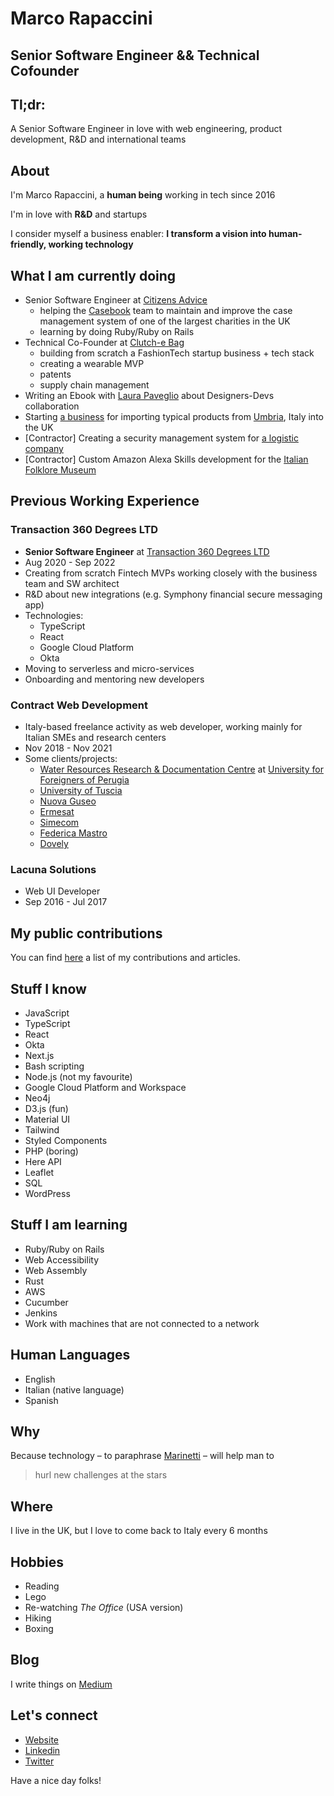 # Marco Rapaccini
## Senior Software Engineer && Technical Cofounder
## Tl;dr:
A Senior Software Engineer in love with web engineering, product development, R&D and international teams

## About
I'm Marco Rapaccini, a **human being** working in tech since 2016

I'm in love with **R&D** and startups

I consider myself a business enabler: **I transform a vision into human-friendly, working technology**

## What I am currently doing
* Senior Software Engineer at [Citizens Advice](https://citizensadvice.org.uk)
  * helping the [Casebook](https://wearecitizensadvice.org.uk/casebook-an-intro-to-whats-been-happening-and-why-4b33b3ea31e4)
team to maintain and improve the case management system of one of the largest charities in the UK
  * learning by doing Ruby/Ruby on Rails
* Technical Co-Founder at [Clutch-e Bag](https://www.clutchebag.com)
  * building from scratch a FashionTech startup business + tech stack
  * creating a wearable MVP
  * patents
  * supply chain management
* Writing an Ebook with [Laura Paveglio](https://readthefmanual.it/) about Designers-Devs collaboration
* Starting [a business](https://umbriagreenheart.co.uk/) for importing typical products from [Umbria](https://www.youtube.com/watch?v=4Do5DQ2R2Po), Italy
into the UK
* [Contractor] Creating a security management system for [a logistic company](https://www.lte-group.eu/en/Contact/LTE-Italia-Srl.htm)
* [Contractor] Custom Amazon Alexa Skills development for the [Italian Folklore Museum](https://museoimmaginario.net/immaginario/en/)

## Previous Working Experience
### Transaction 360 Degrees LTD
* **Senior Software Engineer** at [Transaction 360 Degrees LTD](https://t360degrees.com)
* Aug 2020 - Sep 2022
* Creating from scratch Fintech MVPs working closely with the business team and SW architect 
* R&D about new integrations (e.g. Symphony financial secure messaging app)
* Technologies:
  * TypeScript
  * React
  * Google Cloud Platform
  * Okta
* Moving to serverless and micro-services
* Onboarding and mentoring new developers
### Contract Web Development
* Italy-based freelance activity as web developer, working mainly for Italian SMEs and research centers
* Nov 2018 - Nov 2021
* Some clients/projects:
  * [Water Resources Research & Documentation Centre](https://warredoc-unistrapg.org/en/)
at [University for Foreigners of Perugia](https://www.unistrapg.it/en)
  * [University of Tuscia](https://unitusorienta.unitus.it/en/homepage/)
  * [Nuova Guseo](https://www.nuovaguseo.eu/en/)
  * [Ermesat](https://www.sabaerospace.it/ermesat/)
  * [Simecom](https://www.simecom.it/)
  * [Federica Mastro](https://dottoressamastro.com/)
  * [Dovely](https://dovely.it/?lang=en)
### Lacuna Solutions
* Web UI Developer
* Sep 2016 - Jul 2017

## My public contributions
You can find [here](https://github.com/rapaccinim/rapaccinim/blob/main/public-contributions/marco-rapaccini-public-contributions.md)
a list of my contributions and articles.

## Stuff I know
* JavaScript
* TypeScript
* React
* Okta
* Next.js
* Bash scripting
* Node.js (not my favourite)
* Google Cloud Platform and Workspace
* Neo4j
* D3.js (fun)
* Material UI
* Tailwind
* Styled Components
* PHP (boring)
* Here API
* Leaflet
* SQL
* WordPress

## Stuff I am learning
* Ruby/Ruby on Rails
* Web Accessibility
* Web Assembly
* Rust
* AWS
* Cucumber
* Jenkins
* Work with machines that are not connected to a network

## Human Languages
* English
* Italian (native language)
* Spanish

## Why
Because technology – to paraphrase [Marinetti](https://www.youtube.com/watch?v=YFPIP9NxU30) –
will help man to
> hurl new challenges at the stars

## Where
I live in the UK, but I love to come back to Italy every 6 months

## Hobbies
* Reading
* Lego
* Re-watching _The Office_ (USA version)
* Hiking
* Boxing

## Blog
I write things on [Medium](https://rapaccinim.medium.com/)

## Let's connect
* [Website](https://www.webproduct.dev/)
* [Linkedin](https://www.linkedin.com/in/marco-rapaccini/?locale=en_US)
* [Twitter](https://twitter.com/RapacciniM)

Have a nice day folks!

